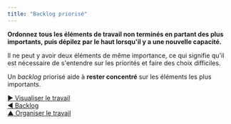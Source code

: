 ```yaml
---
title: "Backlog priorisé"
---
```



**Ordonnez tous les éléments de travail non terminés en partant des plus importants, puis dépilez par le haut lorsqu'il y a une nouvelle capacité.**

Il ne peut y avoir deux éléments de même importance, ce qui signifie qu'il est nécessaire de s'entendre sur les priorités et faire des choix difficiles.

Un <dfn data-info="Demandes en attente: Une liste explicite et priorisée de tâches (livrables) ou d&apos;intention en attente de traitement.">backlog</dfn> priorisé aide à **rester concentré** sur les éléments les plus importants.

[&#9654; Visualiser le travail](visualize-work.html)<br/>[&#9664; Backlog](backlog.html)<br/>[&#9650; Organiser le travail](organizing-work.html)

